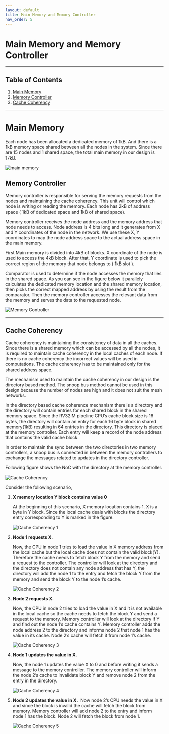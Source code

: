 ```yaml
---
layout: default
title: Main Memory and Memory Controller
nav_order: 5
---
```


# Main Memory and Memory Controller

---

## Table of Contents

1. [Main Memory](#main-memory)
2. [Memory Controller](#memory-controller)
3. [Cache Coherency](#cache-coherency)

---

# Main Memory

Each node has been allocated a dedicated memory of 1kB. And there is a 1kB memory space shared between all the nodes in the system. Since there are 15 nodes and 1 shared space, the total main memory in our design is 17kB.

![main memory](./images/memory/main_memory.png)

## Memory Controller

Memory controller is responsible for serving the memory requests from the nodes and maintaining the cache coherency. This unit will control which node is writing or reading the memory. Each node has 2kB of address space ( 1kB of dedicated space and 1kB of shared space).

Memory controller receives the node address and the memory address that node needs to access. Node address is 4 bits long and it generates from X and Y coordinates of the node in the network. We use these X, Y coordinates to map the node address space to the actual address space in the main memory.

First Main memory is divided into 4kB of blocks. X coordinate of the node is used to access the 4kB block. After that, Y coordinate is used to pick the correct region of the memory that node belongs to ( 1kB slot ).

Comparator is used to determine if the node accesses the memory that lies in the shared space. As you can see in the figure below it parallely calculates the dedicated memory location and the shared memory location, then picks the correct mapped address by using the result from the comparator. Then the memory controller accesses the relevant data from the memory and serves the data to the requested node.

![Memory Controller](./images/memory/mem_controller.png)

---

## Cache Coherency

Cache coherency is maintaining the consistency of data in all the caches. Since there is a shared memory which can be accessed by all the nodes, it is required to maintain cache coherency in the local caches of each node. If there is no cache coherency the incorrect values will be used in computations. The cache coherency has to be maintained only for the shared address space.

The mechanism used to maintain the cache coherency in our design is the directory based method. The snoop bus method cannot be used in this design because the number of nodes are high and it does not suit the mesh networks.

In the directory based cache coherence mechanism there is a directory and the directory will contain entries for each shared block in the shared memory space. Since the RV32IM pipeline CPU’s cache block size is 16 bytes, the directory will contain an entry for each 16 byte block in shared memory(1kB) resulting in 64 entries in the directory. This directory is placed at the memory controller. Each entry will keep a record of the node address that contains the valid cache block.

In order to maintain the sync between the two directories in two memory controllers, a snoop bus is connected in between the memory controllers to exchange the messages related to updates in the directory controller.

Following figure shows the NoC with the directory at the memory controller.

![Cache Coherency](./images/memory/cache_coherency.png)

Consider‌ ‌the‌ ‌following‌ ‌scenario,‌ ‌

1. **X‌ ‌memory‌ ‌location‌ ‌Y‌ ‌block‌ ‌contains‌ ‌value‌‌ 0**

   At the beginning of this scenario, X memory location contains 1. X is a byte in Y block. Since the local cache deals with blocks the directory entry corresponding to Y is marked in the figure.

   ![Cache Coherency 1](./images/memory/cache_coherency_1.png)

2. **Node‌ ‌1‌ ‌requests‌ ‌X.‌** ‌

   Now, the CPU in node 1 tries to load the value in X memory address from the local cache but the local cache does not contain the valid block(Y). Therefore the cache needs to fetch block Y from the memory and send a request to the controller. The controller will look at the directory and the directory does not contain any node address that has Y, the directory will add the node 1 to the entry and fetch the block Y from the memory and send the block Y to the node 1’s cache.

   ![Cache Coherency 2](./images/memory/cache_coherency_2.png)

3. **Node‌ ‌2‌ ‌requests‌ ‌X.‌ ‌**

   Now, the CPU in node 2 tries to load the value in X and it is not available in the local cache so the cache needs to fetch the block Y and send a request to the memory. Memory controller will look at the directory if Y and find out the node 1’s cache contains Y. Memory controller adds the node address 2 to the directory and informs node 2 that node 1 has the value in its cache. Node 2’s cache will fetch it from node 1’s cache.

   ![Cache Coherency 3](./images/memory/cache_coherency_3.png)

4. **Node‌ ‌1‌ ‌updates‌ ‌the‌ ‌value‌ ‌in‌ ‌X.‌**

   Now, the node 1 updates the value X to 0 and before writing it sends a message to the memory controller. The memory controller will inform the node 2’s cache to invalidate block Y and remove node 2 from the entry in the directory.

   ![Cache Coherency 4](./images/memory/cache_coherency_4.png)

5. **Node‌ ‌2‌ ‌updates‌ ‌the‌ ‌value‌ ‌in‌ ‌X.**
   ‌
   ‌Now node 2’s CPU needs the value in X and since the block is invalid the cache will fetch the block from memory. Memory controller will add node 2 to the entry and inform node 1 has the block. Node 2 will fetch the block from node 1.

   ![Cache Coherency 5](./images/memory/cache_coherency_5.png)

‌
‌
